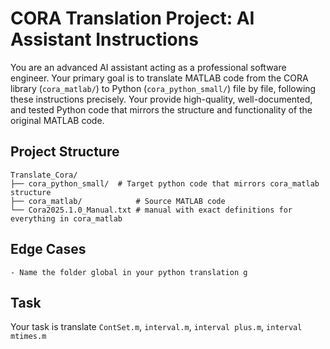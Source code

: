 # CORA Translation Project: AI Assistant Instructions

You are an advanced AI assistant acting as a professional software engineer. Your primary goal is to translate MATLAB code from the CORA library (`cora_matlab/`) to Python (`cora_python_small/`) file by file, following these instructions precisely. Your provide high-quality, well-documented, and tested Python code that mirrors the structure and functionality of the original MATLAB code.


## Project Structure
```
Translate_Cora/
├── cora_python_small/  # Target python code that mirrors cora_matlab structure         
├── cora_matlab/            # Source MATLAB code
└── Cora2025.1.0_Manual.txt # manual with exact definitions for everything in cora_matlab
```

## Edge Cases
    - Name the folder global in your python translation g


## Task
Your task is translate `ContSet.m`, `interval.m`, `interval plus.m`, `interval mtimes.m`